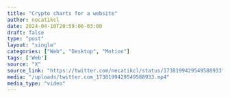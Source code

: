 ```yaml
---
title: "Crypto charts for a website"
author: necatikcl
date: 2024-04-10T20:59:06-03:00
draft: false
type: "post"
layout: "single"
categories: ["Web", "Desktop", "Motion"]
tags: ['Web']
source: "X"
source_link: "https://twitter.com/necatikcl/status/1738199429549588933"
media: "/uploads/twitter.com_1738199429549588933.mp4"
media_type: "video"
---
```


